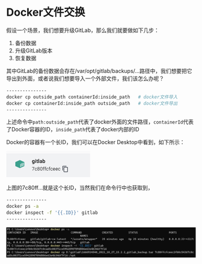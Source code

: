 # Docker文件交换

假设一个场景，我们想要升级GitLab，那么我们就要做如下几步：
1. 备份数据
2. 升级GitLab版本
3. 恢复数据

其中GitLab的备份数据会存在/var/opt/gitlab/backups/...路径中，我们想要把它导出到外面，或者说我们想要导入一个外部文件，我们该怎么办呢？

```bash
---------------
docker cp outside_path containerId:inside_path   # docker文件导入
docker cp containerId:inside_path outside_path   # docker文件导出
---------------
```

上述命令中`path:outside_path`代表了docker外面的文件路径，`containerId`代表了Docker容器的ID，`inside_path`代表了docker内部的ID

Docker的容器有一个长ID，我们可以在Docker Desktop中看到，如下所示：

![img.png](../../_assest/img_13.png)

上图的7c80ff…就是这个长ID，当然我们在命令行中也获取到，

```bash
---------------
docker ps -a
docker inspect -f '{{.ID}}' gitlab
---------------
```

![img.png](../../_assest/img14.png)